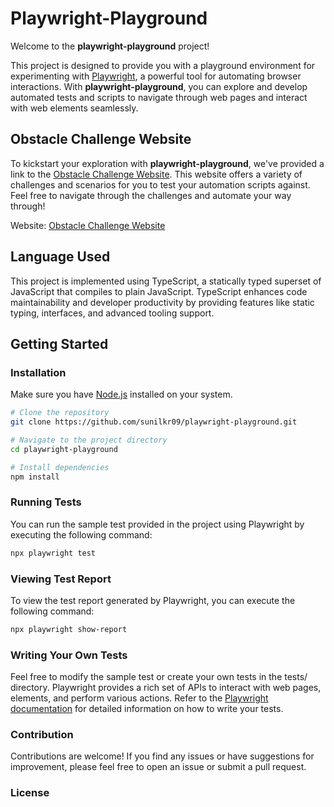 # Playwright-Playground

Welcome to the **playwright-playground** project!

This project is designed to provide you with a playground environment for experimenting with [Playwright](https://playwright.dev/), a powerful tool for automating browser interactions. With **playwright-playground**, you can explore and develop automated tests and scripts to navigate through web pages and interact with web elements seamlessly.

## Obstacle Challenge Website

To kickstart your exploration with **playwright-playground**, we've provided a link to the [Obstacle Challenge Website](https://obstaclecourse.tricentis.com/). This website offers a variety of challenges and scenarios for you to test your automation scripts against. Feel free to navigate through the challenges and automate your way through!

Website: [Obstacle Challenge Website](https://obstaclecourse.tricentis.com/)

## Language Used

This project is implemented using TypeScript, a statically typed superset of JavaScript that compiles to plain JavaScript. TypeScript enhances code maintainability and developer productivity by providing features like static typing, interfaces, and advanced tooling support.

## Getting Started

### Installation

Make sure you have [Node.js](https://nodejs.org/) installed on your system.

```bash
# Clone the repository
git clone https://github.com/sunilkr09/playwright-playground.git

# Navigate to the project directory
cd playwright-playground

# Install dependencies
npm install
```

### Running Tests

You can run the sample test provided in the project using Playwright by executing the following command:

```bash
npx playwright test
```

### Viewing Test Report

To view the test report generated by Playwright, you can execute the following command:

```bash
npx playwright show-report
```

### Writing Your Own Tests

Feel free to modify the sample test or create your own tests in the tests/ directory. Playwright provides a rich set of APIs to interact with web pages, elements, and perform various actions. Refer to the [Playwright documentation](https://playwright.dev/docs/intro) for detailed information on how to write your tests.

### Contribution

Contributions are welcome! If you find any issues or have suggestions for improvement, please feel free to open an issue or submit a pull request.

### License